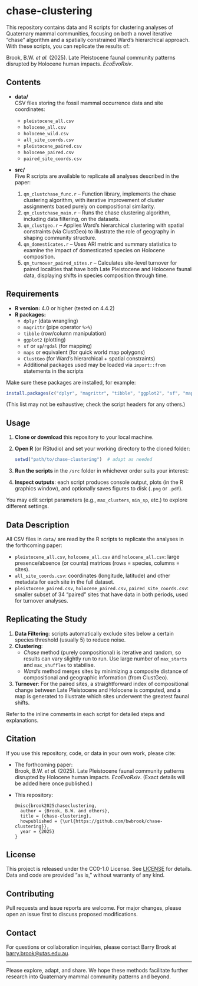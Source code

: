 # chase-clustering

This repository contains data and R scripts for clustering analyses of Quaternary mammal communities, focusing on both a novel iterative “chase” algorithm and a spatially constrained Ward’s hierarchical approach. With these scripts, you can replicate the results of:

Brook, B.W. _et al._ (2025). Late Pleistocene faunal community patterns disrupted by Holocene human impacts. _EcoEvoRxiv_.

## Contents

- **data/**  
  CSV files storing the fossil mammal occurrence data and site coordinates:
  - `pleistocene_all.csv`  
  - `holocene_all.csv`  
  - `holocene_wild.csv`
  - `all_site_coords.csv`  
  - `pleistocene_paired.csv`  
  - `holocene_paired.csv`  
  - `paired_site_coords.csv`  
  
- **src/**  
  Five R scripts are available to replicate all analyses described in the paper:
  1. `qm_clustchase_func.r` – Function library, implements the chase clustering algorithm, with iterative improvement of cluster assignments based purely on compositional similarity.
  2. `qm_clustchase_main.r` – Runs the chase clustering algorithm, including data filtering, on the datasets.  
  3. `qm_clustgeo.r` – Applies Ward’s hierarchical clustering with spatial constraints (via ClustGeo) to illustrate the role of geography in shaping community structure.  
  4. `qm_domesticates.r` – Uses ARI metric and summary statistics to examine the impact of domesticated species on Holocene composition.
  5. `qm_turnover_paired_sites.r` – Calculates site-level turnover for paired localities that have both Late Pleistocene and Holocene faunal data, displaying shifts in species composition through time.

## Requirements

- **R version:** 4.0 or higher (tested on 4.4.2)  
- **R packages:**  
  - `dplyr` (data wrangling)  
  - `magrittr` (pipe operator `%>%`)  
  - `tibble` (row/column manipulation)  
  - `ggplot2` (plotting)  
  - `sf` or `sp`/`rgdal` (for mapping)  
  - `maps` or equivalent (for quick world map polygons)  
  - `ClustGeo` (for Ward’s hierarchical + spatial constraints)  
  - Additional packages used may be loaded via `import::from` statements in the scripts

Make sure these packages are installed, for example:
```r
install.packages(c("dplyr", "magrittr", "tibble", "ggplot2", "sf", "maps", "ClustGeo"))
```
(This list may not be exhaustive; check the script headers for any others.)

## Usage

1. **Clone or download** this repository to your local machine.  
2. **Open R** (or RStudio) and set your working directory to the cloned folder:
   ```r
   setwd("path/to/chase-clustering")  # adapt as needed
   ```
3. **Run the scripts** in the `/src` folder in whichever order suits your interest:
 
4. **Inspect outputs**: each script produces console output, plots (in the R graphics window), and optionally saves figures to disk (`.png` or `.pdf`).  

You may edit script parameters (e.g., `max_clusters`, `min_sp`, etc.) to explore different settings.

## Data Description

All CSV files in `data/` are read by the R scripts to replicate the analyses in the forthcoming paper:

- `pleistocene_all.csv`, `holocene_all.csv` and `holocene_all.csv`: large presence/absence (or counts) matrices (rows = species, columns = sites).  
- `all_site_coords.csv`: coordinates (longitude, latitude) and other metadata for each site in the full dataset.  
- `pleistocene_paired.csv`, `holocene_paired.csv`, `paired_site_coords.csv`: smaller subset of 34 “paired” sites that have data in both periods, used for turnover analyses.

## Replicating the Study

1. **Data Filtering**: scripts automatically exclude sites below a certain species threshold (usually 5) to reduce noise.  
2. **Clustering**: 
   - _Chase_ method (purely compositional) is iterative and random, so results can vary slightly run to run. Use large number of `max_starts` and `max_shuffles` to stabilise.  
   - _Ward’s_ method merges sites by minimizing a composite distance of compositional and geographic information (from ClustGeo).  
3. **Turnover**: For the paired sites, a straightforward index of compositional change between Late Pleistocene and Holocene is computed, and a map is generated to illustrate which sites underwent the greatest faunal shifts.

Refer to the inline comments in each script for detailed steps and explanations.

## Citation

If you use this repository, code, or data in your own work, please cite:

- The forthcoming paper:  
  Brook, B.W. _et al._ (2025). Late Pleistocene faunal community patterns disrupted by Holocene human impacts. _EcoEvoRxiv_. (Exact details will be added here once published.)

- This repository:  
  ```
  @misc{brook2025chaseclustering,
    author = {Brook, B.W. and others},
    title = {chase-clustering},
    howpublished = {\url{https://github.com/bwbrook/chase-clustering}},
    year = {2025}
  }
  ```

## License

This project is released under the CC0-1.0 License. See [LICENSE](LICENSE) for details. Data and code are provided “as is,” without warranty of any kind.

## Contributing

Pull requests and issue reports are welcome. For major changes, please open an issue first to discuss proposed modifications.

## Contact

For questions or collaboration inquiries, please contact Barry Brook at barry.brook@utas.edu.au.

---  

Please explore, adapt, and share. We hope these methods facilitate further research into Quaternary mammal community patterns and beyond.

